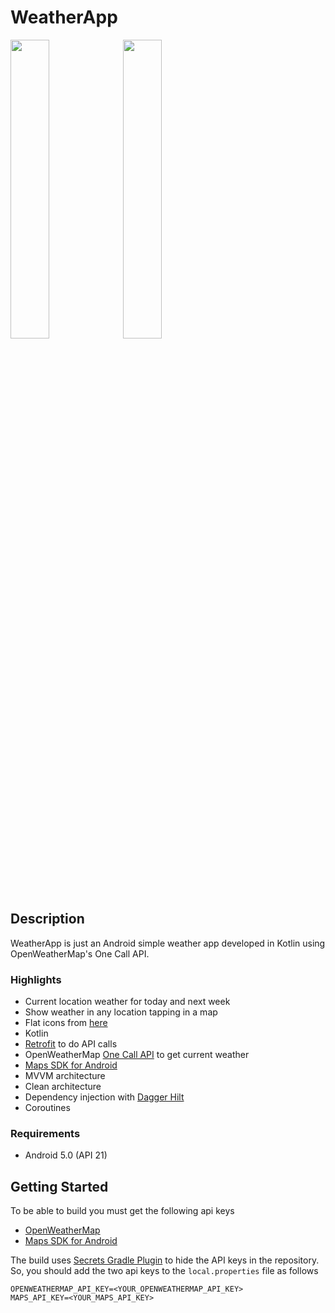# WeatherApp
<img src="../main/screenshots/my_location.png" width="35%" height="35%"> <img src="../main/screenshots/map_location.png" width="35%" height="35%">


## Description

WeatherApp is just an Android simple weather app developed in Kotlin using OpenWeatherMap's One Call API.

### Highlights
* Current location weather for today and next week
* Show weather in any location tapping in a map
* Flat icons from [here](https://www.flaticon.com/packs/weather-161)
* Kotlin
* [Retrofit](https://github.com/square/retrofit) to do API calls
* OpenWeatherMap [One Call API](https://openweathermap.org/api/one-call-api) to get current weather
* [Maps SDK for Android](https://developers.google.com/maps/documentation/android-sdk/overview)
* MVVM architecture
* Clean architecture
* Dependency injection with [Dagger Hilt](https://dagger.dev/hilt/)
* Coroutines

### Requirements
* Android 5.0 (API 21)

## Getting Started

To be able to build you must get the following api keys
* [OpenWeatherMap](https://home.openweathermap.org/users/sign_up)
* [Maps SDK for Android](https://developers.google.com/maps/documentation/android-sdk/cloud-setup)


The build uses [Secrets Gradle Plugin](https://github.com/google/secrets-gradle-plugin) to hide the API keys in the repository.
So, you should add the two api keys to the `local.properties` file as follows
```
OPENWEATHERMAP_API_KEY=<YOUR_OPENWEATHERMAP_API_KEY>
MAPS_API_KEY=<YOUR_MAPS_API_KEY>
```
